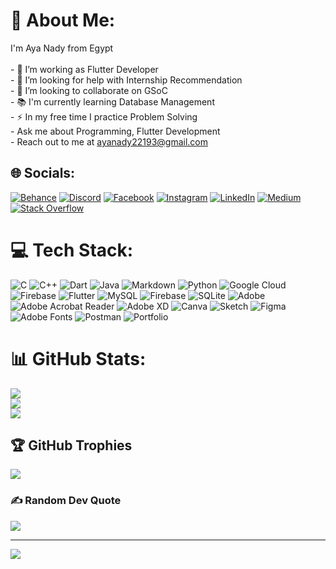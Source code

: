 # 💫 About Me:
I'm Aya Nady from Egypt<br><br>- 🔭 I’m working as Flutter Developer<br>- 🤝 I’m looking for help with Internship Recommendation<br>- 👯 I’m looking to collaborate on GSoC<br>- 📚 I'm currently learning Database Management<br>- ⚡ In my free time I practice Problem Solving<br>- Ask me about Programming, Flutter Development<br>- Reach out to me at ayanady22193@gmail.com


## 🌐 Socials:
[![Behance](https://img.shields.io/badge/Behance-1769ff?logo=behance&logoColor=white)](https://behance.net/https://www.behance.net/kareemelshreef) [![Discord](https://img.shields.io/badge/Discord-%237289DA.svg?logo=discord&logoColor=white)](https://discord.gg/https://discord.gg/ewr6zhS8) [![Facebook](https://img.shields.io/badge/Facebook-%231877F2.svg?logo=Facebook&logoColor=white)](https://facebook.com/https://web.facebook.com/kareem.abdean/) [![Instagram](https://img.shields.io/badge/Instagram-%23E4405F.svg?logo=Instagram&logoColor=white)](https://instagram.com/https://www.instagram.com/kareemabdeen1/) [![LinkedIn](https://img.shields.io/badge/LinkedIn-%230077B5.svg?logo=linkedin&logoColor=white)](https://linkedin.com/in/https://www.linkedin.com/in/kareem-abdeen-06a4bb203/) [![Medium](https://img.shields.io/badge/Medium-12100E?logo=medium&logoColor=white)](https://medium.com/@https://medium.com/@kareem.elshreef18) [![Stack Overflow](https://img.shields.io/badge/-Stackoverflow-FE7A16?logo=stack-overflow&logoColor=white)](https://stackoverflow.com/users/18908944) 

# 💻 Tech Stack:
![C](https://img.shields.io/badge/c-%2300599C.svg?style=flat&logo=c&logoColor=white) ![C++](https://img.shields.io/badge/c++-%2300599C.svg?style=flat&logo=c%2B%2B&logoColor=white) ![Dart](https://img.shields.io/badge/dart-%230175C2.svg?style=flat&logo=dart&logoColor=white) ![Java](https://img.shields.io/badge/java-%23ED8B00.svg?style=flat&logo=openjdk&logoColor=white) ![Markdown](https://img.shields.io/badge/markdown-%23000000.svg?style=flat&logo=markdown&logoColor=white) ![Python](https://img.shields.io/badge/python-3670A0?style=flat&logo=python&logoColor=ffdd54) ![Google Cloud](https://img.shields.io/badge/GoogleCloud-%234285F4.svg?style=flat&logo=google-cloud&logoColor=white) ![Firebase](https://img.shields.io/badge/firebase-%23039BE5.svg?style=flat&logo=firebase) ![Flutter](https://img.shields.io/badge/Flutter-%2302569B.svg?style=flat&logo=Flutter&logoColor=white) ![MySQL](https://img.shields.io/badge/mysql-%2300000f.svg?style=flat&logo=mysql&logoColor=white) ![Firebase](https://img.shields.io/badge/Firebase-039BE5?style=flat&logo=Firebase&logoColor=white) ![SQLite](https://img.shields.io/badge/sqlite-%2307405e.svg?style=flat&logo=sqlite&logoColor=white) ![Adobe](https://img.shields.io/badge/adobe-%23FF0000.svg?style=flat&logo=adobe&logoColor=white) ![Adobe Acrobat Reader](https://img.shields.io/badge/Adobe%20Acrobat%20Reader-EC1C24.svg?style=flat&logo=Adobe%20Acrobat%20Reader&logoColor=white) ![Adobe XD](https://img.shields.io/badge/Adobe%20XD-470137?style=flat&logo=Adobe%20XD&logoColor=#FF61F6) ![Canva](https://img.shields.io/badge/Canva-%2300C4CC.svg?style=flat&logo=Canva&logoColor=white) ![Sketch](https://img.shields.io/badge/Sketch-FFB387?style=flat&logo=sketch&logoColor=black) ![Figma](https://img.shields.io/badge/figma-%23F24E1E.svg?style=flat&logo=figma&logoColor=white) ![Adobe Fonts](https://img.shields.io/badge/Adobe%20Fonts-000B1D.svg?style=flat&logo=Adobe%20Fonts&logoColor=white) ![Postman](https://img.shields.io/badge/Postman-FF6C37?style=flat&logo=postman&logoColor=white) ![Portfolio](https://img.shields.io/badge/Portfolio-%23000000.svg?style=flat&logo=firefox&logoColor=#FF7139)
# 📊 GitHub Stats:
![](https://github-readme-stats.vercel.app/api?username=AyaNady17&theme=dark&hide_border=true&include_all_commits=true&count_private=true)<br/>
![](https://github-readme-streak-stats.herokuapp.com/?user=AyaNady17&theme=dark&hide_border=true)<br/>
![](https://github-readme-stats.vercel.app/api/top-langs/?username=AyaNady17&theme=dark&hide_border=true&include_all_commits=true&count_private=true&layout=compact)

## 🏆 GitHub Trophies
![](https://github-profile-trophy.vercel.app/?username=AyaNady17&theme=darkhub&no-frame=true&no-bg=false&margin-w=4)

### ✍️ Random Dev Quote
![](https://quotes-github-readme.vercel.app/api?type=horizontal&theme=dark)

---
[![](https://visitcount.itsvg.in/api?id=AyaNady17&icon=9&color=1)](https://visitcount.itsvg.in)

<!-- Proudly created with GPRM ( https://gprm.itsvg.in ) -->
